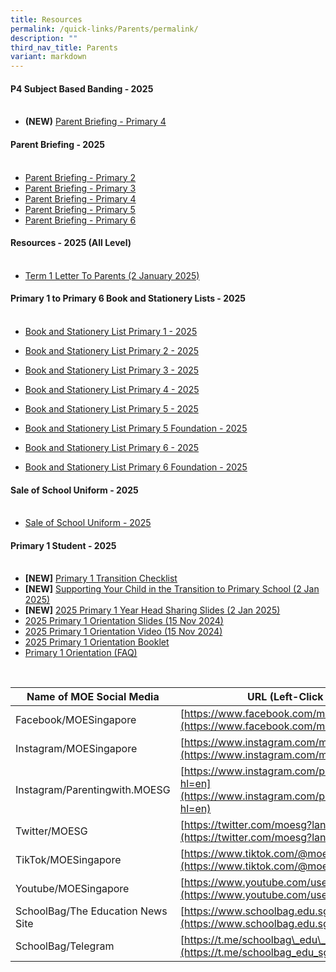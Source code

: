 ```yaml
---
title: Resources
permalink: /quick-links/Parents/permalink/
description: ""
third_nav_title: Parents
variant: markdown
---
```

#### **P4 Subject Based Banding - 2025**<br><br>

* **(NEW)** [Parent Briefing - Primary 4](/files/P4_SBB_Briefing_2025.pdf)


#### **Parent Briefing - 2025**<br><br>

* [Parent Briefing - Primary 2](/files/P2_Parent_Briefing_2025.pdf)
* [Parent Briefing - Primary 3](/files/P3_Parents__Briefing_2025_23_Jan_2025_pdf__1__compressed.pdf)
* [Parent Briefing - Primary 4](/files/P4_Parent_Briefing_2025.pdf)
* [Parent Briefing - Primary 5](/files/P5_Parent_Briefing_2025.pdf)
* [Parent Briefing - Primary 6](/files/P6_Parent_Briefing_2025.pdf)

#### **Resources - 2025 (All Level)**<br><br>

* [Term 1 Letter To Parents (2 January 2025)](/files/2025_Term_1_Notification.pdf)

#### **Primary 1 to Primary 6 Book and Stationery Lists - 2025**<br><br>

* [Book and Stationery List Primary 1 - 2025](/files/Parent%20Resources/Booklist2025/2025_P1_Booklist.pdf)

* [Book and Stationery List Primary 2 - 2025](/files/Parent%20Resources/Booklist2025/2025_P2_Booklist.pdf)

* [Book and Stationery List Primary 3 - 2025](/files/Parent%20Resources/Booklist2025/2025_P3_Booklist.pdf)

* [Book and Stationery List Primary 4 - 2025](/files/Parent%20Resources/Booklist2025/2025_P4_Booklist.pdf)

* [Book and Stationery List Primary 5 - 2025](/files/Parent%20Resources/Booklist2025/2025_P5_Booklist_Standard.pdf)

* [Book and Stationery List Primary 5 Foundation - 2025](/files/Parent%20Resources/Booklist2025/2025_P5_Booklist_Foundation.pdf)

* [Book and Stationery List Primary 6 - 2025](/files/Parent%20Resources/Booklist2025/2025_P6_Booklist_Standard.pdf)

* [Book and Stationery List Primary 6 Foundation - 2025](/files/Parent%20Resources/Booklist2025/2025_P6_Booklist_Foundation.pdf)


#### **Sale of School Uniform - 2025**<br><br>

* [Sale of School Uniform - 2025](/files/Parent%20Resources/Schuniform2025/Seng_Kang_Pri_sale_schedule_EY24.pdf)


#### **Primary 1 Student - 2025**<br><br>

* **[NEW]** [Primary 1 Transition Checklist](/files/P1_Transition_Checklist.pdf)
* **[NEW]** [Supporting Your Child in the Transition to Primary School (2 Jan 2025)](/files/Supporting_Your_Child_in_the_Transition_to_Primary_School_Parents__Roles_in_Ensuring_a_Smooth_Transition.pdf)
* **[NEW]** [2025 Primary 1 Year Head Sharing Slides (2 Jan 2025)](https://drive.google.com/file/d/1Jhg4O5Szmmg3eODb0zv3jo7jkm_Hsh9U/view?usp=sharing)
* [2025 Primary 1 Orientation Slides (15 Nov 2024)](/files/P1_Orientation_Combined_upload.pdf)
* [2025 Primary 1 Orientation Video (15 Nov 2024)](https://drive.google.com/file/d/1uYIjzKVml13FD7uXPtHy2ehKFXiFMhW8/view?usp=sharing)
* [2025 Primary 1 Orientation Booklet](/files/2025_Primary_1_Orientation_Booklet.pdf)
* [Primary 1 Orientation (FAQ)](/files/Primary_One_Orientation__FAQ_.pdf)





<br>

| Name of MOE Social Media | URL (Left-Click Below) |
| --- | --- |
| Facebook/MOESingapore | [https://www.facebook.com/moesingapore/](https://www.facebook.com/moesingapore/) |
| Instagram/MOESingapore | [https://www.instagram.com/moesingapore/?hl=en](https://www.instagram.com/moesingapore/?hl=en) |
| Instagram/Parentingwith.MOESG | [https://www.instagram.com/parentingwith.moesg/?hl=en](https://www.instagram.com/parentingwith.moesg/?hl=en) |
| Twitter/MOESG | [https://twitter.com/moesg?lang=en](https://twitter.com/moesg?lang=en) |
| TikTok/MOESingapore | [https://www.tiktok.com/@moesingapore](https://www.tiktok.com/@moesingapore) |
| Youtube/MOESingapore  | [https://www.youtube.com/user/moespore](https://www.youtube.com/user/moespore) |
| SchoolBag/The Education News Site  | [https://www.schoolbag.edu.sg/](https://www.schoolbag.edu.sg/) |
| SchoolBag/Telegram  | [https://t.me/schoolbag\_edu\_sg](https://t.me/schoolbag_edu_sg) |